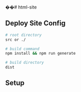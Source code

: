 ��#   h t m l - s i t e 
 

## Deploy Site Config

```bash
# root directory
src or ./

# build command
npm install && npm run generate

# build directory
dist
```

## Setup
